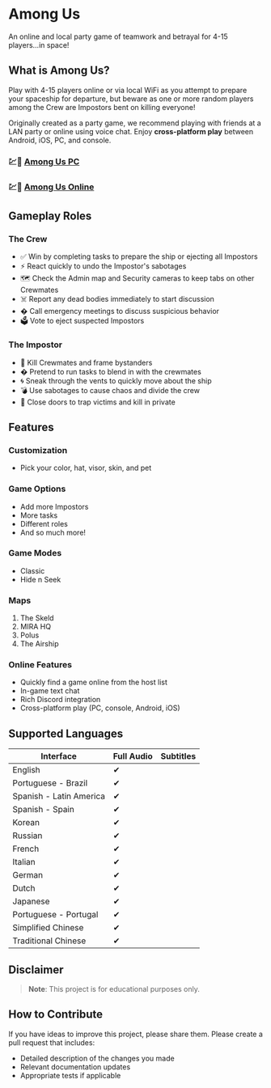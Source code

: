 # Among Us

An online and local party game of teamwork and betrayal for 4-15 players...in space!

## What is Among Us?

Play with 4-15 players online or via local WiFi as you attempt to prepare your spaceship for departure, but beware as one or more random players among the Crew are Impostors bent on killing everyone!

Originally created as a party game, we recommend playing with friends at a LAN party or online using voice chat. Enjoy **cross-platform play** between Android, iOS, PC, and console.

### 💹🚀 [Among Us PC](https://ipcgames.online/among-us/)

### 💹🚀 [Among Us Online](https://tinyurl.com/ru7nam8x)

## Gameplay Roles

### The Crew
- ✅ Win by completing tasks to prepare the ship or ejecting all Impostors
- ⚡ React quickly to undo the Impostor's sabotages
- 🗺️ Check the Admin map and Security cameras to keep tabs on other Crewmates
- ☠️ Report any dead bodies immediately to start discussion
- � Call emergency meetings to discuss suspicious behavior
- 🗳️ Vote to eject suspected Impostors

### The Impostor
- 🔪 Kill Crewmates and frame bystanders
- � Pretend to run tasks to blend in with the crewmates
- 🌀 Sneak through the vents to quickly move about the ship
- 💣 Use sabotages to cause chaos and divide the crew
- 🚪 Close doors to trap victims and kill in private

## Features

### Customization
- Pick your color, hat, visor, skin, and pet

### Game Options
- Add more Impostors
- More tasks
- Different roles
- And so much more!

### Game Modes
- Classic
- Hide n Seek

### Maps
1. The Skeld
2. MIRA HQ
3. Polus
4. The Airship

### Online Features
- Quickly find a game online from the host list
- In-game text chat
- Rich Discord integration
- Cross-platform play (PC, console, Android, iOS)

## Supported Languages

| Interface | Full Audio | Subtitles |
|-----------|------------|-----------|
| English | ✔ |  |
| Portuguese - Brazil | ✔ |  |
| Spanish - Latin America | ✔ |  |
| Spanish - Spain | ✔ |  |
| Korean | ✔ |  |
| Russian | ✔ |  |
| French | ✔ |  |
| Italian | ✔ |  |
| German | ✔ |  |
| Dutch | ✔ |  |
| Japanese | ✔ |  |
| Portuguese - Portugal | ✔ |  |
| Simplified Chinese | ✔ |  |
| Traditional Chinese | ✔ |  |

## Disclaimer
> **Note**: This project is for educational purposes only.

## How to Contribute
If you have ideas to improve this project, please share them. Please create a pull request that includes:
- Detailed description of the changes you made
- Relevant documentation updates
- Appropriate tests if applicable
